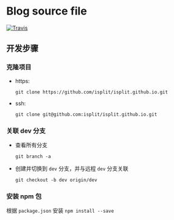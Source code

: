 # Blog source file

[![Travis](https://www.travis-ci.org/isplit/isplit.github.io.svg?branch=master)](https://isplit.github.io)

## 开发步骤

### 克隆项目

- https:
    ```shell
    git clone https://github.com/isplit/isplit.github.io.git
    ```

- ssh:
    ```shell
    git clone git@github.com:isplit/isplit.github.io.git
    ```

### 关联 dev 分支

- 查看所有分支
    ```
    git branch -a
    ```

- 创建并切换到 `dev` 分支，并与远程 `dev` 分支关联
    ```
    git checkout -b dev origin/dev
    ```

### 安装 npm 包

根据 `package.json` 安装
    ```
    npm install --save
    ```
